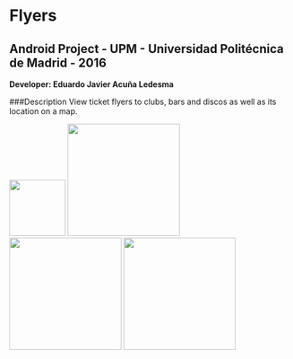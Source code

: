 Flyers
======
## Android Project - UPM - Universidad Politécnica de Madrid - 2016
**Developer: Eduardo Javier Acuña Ledesma**

###Description
View ticket flyers to clubs, bars and discos as well as its location on a map.

<img src="http://i.imgur.com/FqJF5ib.png" height="100">
<img src="http://i.imgur.com/f517O9T.png" width="200">
<img src="http://i.imgur.com/4HvmZxi.png" width="200">
<img src="http://i.imgur.com/gZhlXVw.png" width="200">
